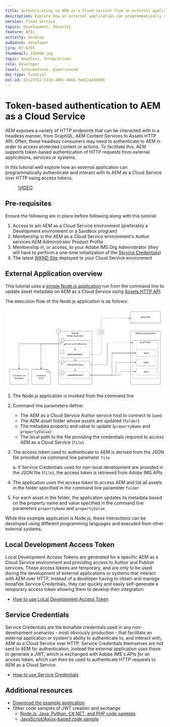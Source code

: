 ```yaml
---
title: Authenticating to AEM as a Cloud Service from an external application
description: Explore how an external application can programmatically authenticate and interact with AEM as a Cloud Service over HTTP using Local Development Access Tokens and Service Credentials.
version: Cloud Service
topics: Development, Security
feature: APIs
activity: develop
audience: developer
jira: KT-6785
thumbnail: 330460.jpg
topic: Headless, Integrations
role: Developer
level: Intermediate, Experienced
doc-type: Tutorial
exl-id: 63c23f22-533d-486c-846b-fae22a4d68db
---
```

# Token-based authentication to AEM as a Cloud Service

AEM exposes a variety of HTTP endpoints that can be interacted with in a headless manner, from GraphQL, AEM Content Services to Assets HTTP API. Often, these headless consumers may need to authenticate to AEM in order to access protected content or actions. To facilitate this, AEM supports token-based authentication of HTTP requests from external applications, services or systems.

In this tutorial well explore how an external application can programmatically authenticate and interact with to AEM as a Cloud Service over HTTP using access tokens. 

>[!VIDEO](https://video.tv.adobe.com/v/330460?quality=12&learn=on)

## Pre-requisites

Ensure the following are in place before following along with this tutorial: 

1. Access to am AEM as a Cloud Service environment (preferably a Development environment or a Sandbox program)
1. Membership in the AEM as a Cloud Service environment's Author services AEM Administrator Product Profile
1. Membership in, or access, to your Adobe IMS Org Administrator (they will have to perform a one-time initialization of the [Service Credentials](./service-credentials.md))
1. The latest [WKND Site](https://github.com/adobe/aem-guides-wknd) deployed to your Cloud Service environment

## External Application overview

This tutorial uses a [simple Node.js application](./assets/aem-guides_token-authentication-external-application.zip) run from the command line to update asset metadata on AEM as a Cloud Service using [Assets HTTP API](https://experienceleague.adobe.com/docs/experience-manager-cloud-service/assets/admin/mac-api-assets.html).

The execution flow of the Node.js application is as follows:

![External Application](./assets/overview/external-application.png)

1. The Node.js application is invoked from the command line
1. Command line parameters define:
    + The AEM as a Cloud Service Author service host to connect to (`aem`)
    + The AEM asset folder whose assets are updated (`folder`)
    + The metadata property and value to update (`propertyName` and `propertyValue`)
    + The local path to the file providing the credentials required to access AEM as a Cloud Service (`file`)
1. The access token used to authenticate to AEM is derived from the JSON file provided via command line parameter `file`
    
    a. If Service Credentials used for non-local development are provided in the JSON file (`file`), the access token is retrieved from Adobe IMS APIs
1. The application uses the access token to access AEM and list all assets in the folder specified in the command line parameter `folder`
1. For each asset in the folder, the application updates its metadata based on the property name and value specified in the command line parameters `propertyName` and `propertyValue`

While this example application is Node.js, these interactions can be developed using different programming languages and executed from other external systems.

## Local Development Access Token

Local Development Access Tokens are generated for a specific AEM as a Cloud Service environment and providing access to Author and Publish services.  These access tokens are temporary, and are only to be used during the development of external applications or systems that interact with AEM over HTTP. Instead of a developer having to obtain and manage bonafide Service Credentials, they can quickly and easily self-generate a temporary access token allowing them to develop their integration.

+ [How to use Local Development Access Token](./local-development-access-token.md)

## Service Credentials

Service Credentials are the bonafide credentials used in any non-development scenarios - most obviously production - that facilitate an external application or system's ability to authenticate to, and interact with, AEM as a Cloud Service over HTTP. Service Credentials themselves are not sent to AEM for authentication, instead the external application uses these to generate a JWT, which is exchanged with Adobe IMS's APIs _for_ an access token, which can then be used to authenticate HTTP requests to AEM as a Cloud Service.

+ [How to use Service Credentials](./service-credentials.md)

## Additional resources

+ [Download the example application](./assets/aem-guides_token-authentication-external-application.zip)
+ Other code samples of JWT creation and exchange
    + [Node.js, Java, Python, C#.NET, and PHP code samples](https://developer.adobe.com/developer-console/docs/guides/authentication/JWT/samples/)
    + [JavaScript/Axios-based code sample](https://github.com/adobe/aemcs-api-client-lib)

